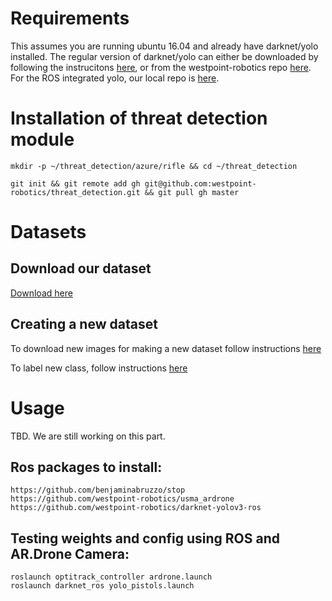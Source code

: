 # Requirements
This assumes you are running ubuntu 16.04 and already have darknet/yolo installed.  The regular version of darknet/yolo can either be downloaded by following the instrucitons [here](https://pjreddie.com/darknet/yolo/), or from the westpoint-robotics repo [here](https://github.com/westpoint-robotics/darknet-yolov3).  For the ROS integrated yolo, our local repo is [here](https://github.com/westpoint-robotics/darknet-yolov3-ros).

# Installation of threat detection module
	
	mkdir -p ~/threat_detection/azure/rifle && cd ~/threat_detection
	
	git init && git remote add gh git@github.com:westpoint-robotics/threat_detection.git && git pull gh master

# Datasets
## Download our dataset
[Download here](https://github.com/westpoint-robotics/threat_detection/tree/master/scripts)

## Creating a new dataset
To download new images for making a new dataset follow instructions [here](https://github.com/westpoint-robotics/threat_detection/tree/master/download_images)

To label new class, follow instructions [here](https://github.com/westpoint-robotics/threat_detection/tree/master/YOLOtools)

# Usage
TBD.  We are still working on this part.

## Ros packages to install:
	https://github.com/benjaminabruzzo/stop
	https://github.com/westpoint-robotics/usma_ardrone
	https://github.com/westpoint-robotics/darknet-yolov3-ros

## Testing weights and config using ROS and AR.Drone Camera:
	roslaunch optitrack_controller ardrone.launch
	roslaunch darknet_ros yolo_pistols.launch
